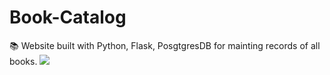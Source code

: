 # Book-Catalog
📚 Website built with Python, Flask, PosgtgresDB for mainting records of all books.
![](books-inc.gif)